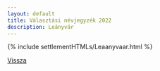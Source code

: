 ```yaml
---
layout: default
title: Választási névjegyzék 2022
description: Leányvár
---
```


{% include settlementHTMLs/Leaanyvaar.html %}

[Vissza](./)